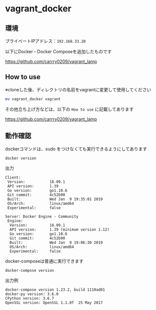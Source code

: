 # vagrant_docker

## 環境

プライベートIPアドレス：`192.168.33.20`

以下にDocker・Docker Composeを追加したものです

https://github.com/carrry0209/vagrant_lamp


## How to use

※cloneした後、ディレクトリの名前をvagrantに変更して使用してください
```bash
mv vagrant_docker vagrant
```

その他立ち上げ方などは、以下の `How to use` に記載してあります

https://github.com/carrry0209/vagrant_lamp

## 動作確認

dockerコマンドは、sudo をつけなくても実行できるようにしてあります
```
docker version
```
出力
```
Client:
 Version:           18.09.1
 API version:       1.39
 Go version:        go1.10.6
 Git commit:        4c52b90
 Built:             Wed Jan  9 19:35:01 2019
 OS/Arch:           linux/amd64
 Experimental:      false

Server: Docker Engine - Community
 Engine:
  Version:          18.09.1
  API version:      1.39 (minimum version 1.12)
  Go version:       go1.10.6
  Git commit:       4c52b90
  Built:            Wed Jan  9 19:06:30 2019
  OS/Arch:          linux/amd64
  Experimental:     false

```

docker-composeは普通に実行できます
```
docker-compose version
```
出力例
```
docker-compose version 1.23.2, build 1110ad01
docker-py version: 3.6.0
CPython version: 3.6.7
OpenSSL version: OpenSSL 1.1.0f  25 May 2017
```
